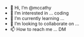 - 👋 Hi, I’m @mccathy
- 👀 I’m interested in ... coding
- 🌱 I’m currently learning ...
- 💞️ I’m looking to collaborate on ...
- 📫 How to reach me ... DM

<!---
mccathy/mccathy is a ✨ special ✨ repository because its `README.md` (this file) appears on your GitHub profile.
You can click the Preview link to take a look at your changes.
--->
